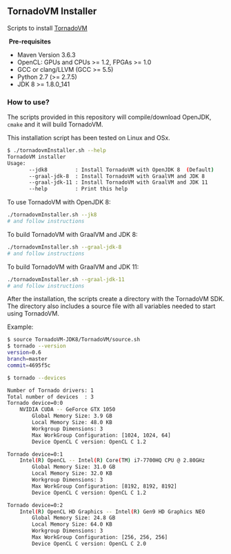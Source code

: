 ## TornadoVM Installer

Scripts to install [TornadoVM](https://github.com/beehive-lab/TornadoVM/)

​
**Pre-requisites**

* Maven Version 3.6.3
* OpenCL: GPUs and CPUs >= 1.2, FPGAs >= 1.0
* GCC or clang/LLVM (GCC >= 5.5)
* Python 2.7 (>= 2.7.5)
* JDK 8 >= 1.8.0_141


### How to use? 

The scripts provided in this repository will compile/download OpenJDK, `cmake` and it will build TornadoVM.

This installation script has been tested on Linux and OSx. 

```bash
$ ./tornadovmInstaller.sh --help
TornadoVM installer
Usage:
       --jdk8         : Install TornadoVM with OpenJDK 8  (Default)
       --graal-jdk-8  : Install TornadoVM with GraalVM and JDK 8
       --graal-jdk-11 : Install TornadoVM with GraalVM and JDK 11
       --help         : Print this help
```

To use TornadoVM with OpenJDK 8:

```bash
./tornadovmInstaller.sh --jk8
# and follow instructions
```

To build TornadoVM with GraalVM and JDK 8:


```bash
./tornadovmInstaller.sh --graal-jdk-8
# and follow instructions
```


To build TornadoVM with GraalVM and JDK 11:


```bash
./tornadovmInstaller.sh --graal-jdk-11
# and follow instructions
```

After the installation, the scripts create a directory with the TornadoVM SDK. The directory also includes a source file with all variables needed to start using TornadoVM. 


Example:
```bash
$ source TornadoVM-JDK8/TornadoVM/source.sh
$ tornado --version
version=0.6
branch=master
commit=4695f5c

$ tornado --devices

Number of Tornado drivers: 1
Total number of devices  : 3
Tornado device=0:0
	NVIDIA CUDA -- GeForce GTX 1050
		Global Memory Size: 3.9 GB
		Local Memory Size: 48.0 KB
		Workgroup Dimensions: 3
		Max WorkGroup Configuration: [1024, 1024, 64]
		Device OpenCL C version: OpenCL C 1.2

Tornado device=0:1
	Intel(R) OpenCL -- Intel(R) Core(TM) i7-7700HQ CPU @ 2.80GHz
		Global Memory Size: 31.0 GB
		Local Memory Size: 32.0 KB
		Workgroup Dimensions: 3
		Max WorkGroup Configuration: [8192, 8192, 8192]
		Device OpenCL C version: OpenCL C 1.2

Tornado device=0:2
	Intel(R) OpenCL HD Graphics -- Intel(R) Gen9 HD Graphics NEO
		Global Memory Size: 24.8 GB
		Local Memory Size: 64.0 KB
		Workgroup Dimensions: 3
		Max WorkGroup Configuration: [256, 256, 256]
		Device OpenCL C version: OpenCL C 2.0
```
